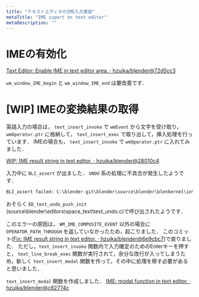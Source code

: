 ```yaml
---
title: "テキストエディタのIME入力実装"
metaTitle: "IME suport on text editor"
metaDescription: ""
---
```


# IMEの有効化

[Text Editor: Enable IME in text editor area. · hzuika/blender@72d5cc3](https://github.com/hzuika/blender/commit/72d5cc3ff3d070a6932a60aa1862615ca0120375)

`wm_window_IME_begin` と `wm_window_IME_end` は要改善です．

# \[WIP\] IMEの変換結果の取得

英語入力の場合は， `text_insert_invoke` で `wmEvent` から文字を受け取り， `wmOperator.ptr` に格納して， `text_insert_exec` で取り出して，挿入処理を行っています．
IMEの場合も， `text_insert_invoke` で `wmOperator.ptr` に入れてみました．

[WIP: IME result string in text editor. · hzuika/blender@28010c4](https://github.com/hzuika/blender/commit/28010c40951e93b041ac09dc7af26db3ae717da1)

入力中に `BLI_assert` が出ました．
`UNDO` 系の処理に不具合が発生したようです．
```txt
BLI_assert failed: C:\blender-git\blender\source\blender\blenkernel\intern\undo_system.c:448, BKE_undosys_step_push_init_with_type(), at 'ustack->step_init == ((void *)0)'
```

おそらく `ED_text_undo_push_init` (source\blender\editors\space_text\text_undo.c)で呼び出されたようです．

このエラーの原因は， `WM_IME_COMPOSITE_EVENT` 以外の場合に `OPERATOR_PATH_THROUGH` を返していなかったため，起こりました．
このコミット([Fix: IME result string in text editor. · hzuika/blender@6e9cbc7](https://github.com/hzuika/blender/commit/6e9cbc7da91b61574fb35a0cf0d27eb54d2d0e70))で直りました．
ただし，`text_insert_invoke` 関数内で入力確定のためのEnterキーを押すと， `text_line_break_exec` 関数が実行されて，余分な改行が入ってしまうため，新しく `text_insert_modal` 関数を作って，その中に処理を移す必要があると思いました．

`text_insert_modal` 関数を作成しました．
[IME: modal function in text editor. · hzuika/blender@c82774c](https://github.com/hzuika/blender/commit/c82774cb870e9a24bfd8ba7bca6ed97a81db7b3e)